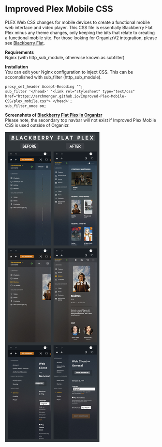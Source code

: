 # Improved Plex Mobile CSS
PLEX Web CSS changes for mobile devices to create a functional mobile web interface and video player. This CSS file is essentially Blackberry Flat Plex minus any theme changes, only keeping the bits that relate to creating a functional mobile site. For those looking for OrganizrV2 integration, please see [Blackberry Flat](https://github.com/Archmonger/Blackberry-Themes). 

**Requirements**<br/> 
Nginx (with http_sub_module, otherwise known as subfilter)

**Installation**<br/>
You can edit your Nginx configuration to inject CSS. This can be accomplished with sub_filter (http_sub_module). 
```
proxy_set_header Accept-Encoding "";
sub_filter '</head>' '<link rel="stylesheet" type="text/css" href="https://archmonger.github.io/Improved-Plex-Mobile-CSS/plex_mobile.css"> </head>';
sub_filter_once on;
```

**Screenshots of [Blackberry Flat Plex](https://github.com/Archmonger/Blackberry-Flat) [In Organizr](https://github.com/causefx/Organizr)**<br/>
Please note, the secondary top navbar will not exist if Improved Plex Mobile CSS is used outside of Organizr.<br/>

![Plex Mobile CSS](https://github.com/Archmonger/Blackberry-Flat/blob/master/Screenshots/bbf_plex_in_organizr_mobile.jpg?raw=truee "Plex Mobile CSS")
